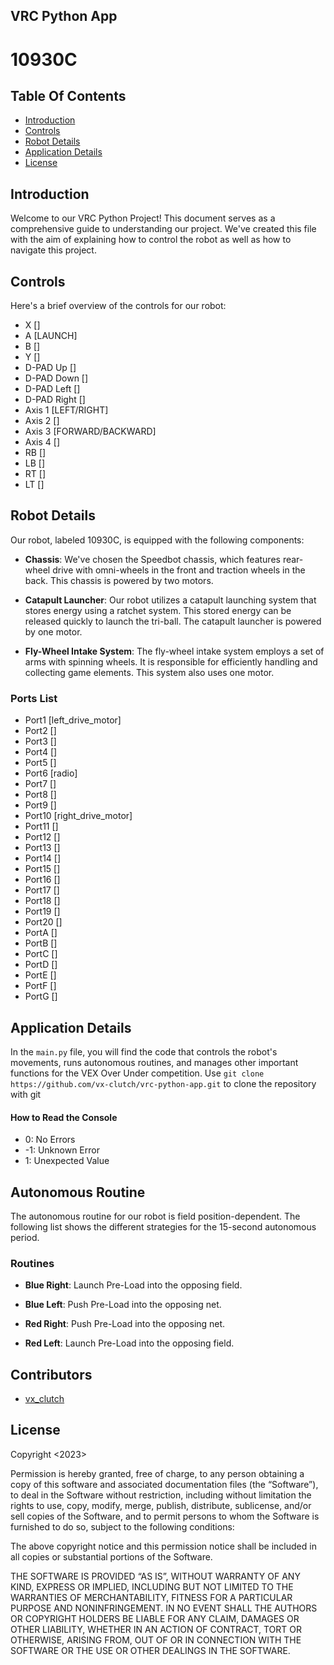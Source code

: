 ## VRC Python App

# 10930C

## Table Of Contents
 - [Introduction](#Introduction)
 - [Controls](#Controls)
 - [Robot Details](#Robot-Details)
 - [Application Details](#Application-Details)
 - [License](#License)

## Introduction
Welcome to our VRC Python Project! This document serves as a comprehensive guide to understanding our project. We've created this file with the aim of explaining how to control the robot as well as how to navigate this project.

## Controls
Here's a brief overview of the controls for our robot:

- X []
- A [LAUNCH]
- B []
- Y []
- D-PAD Up []
- D-PAD Down []
- D-PAD Left []
- D-PAD Right []
- Axis 1 [LEFT/RIGHT]
- Axis 2 []
- Axis 3 [FORWARD/BACKWARD]
- Axis 4 []
- RB []
- LB []
- RT []
- LT []

## Robot Details
Our robot, labeled 10930C, is equipped with the following components:

- **Chassis**: We've chosen the Speedbot chassis, which features rear-wheel drive with omni-wheels in the front and traction wheels in the back. This chassis is powered by two motors.

- **Catapult Launcher**: Our robot utilizes a catapult launching system that stores energy using a ratchet system. This stored energy can be released quickly to launch the tri-ball. The catapult launcher is powered by one motor.

- **Fly-Wheel Intake System**: The fly-wheel intake system employs a set of arms with spinning wheels. It is responsible for efficiently handling and collecting game elements. This system also uses one motor.

### Ports List

- Port1 [left_drive_motor]
- Port2 []
- Port3 []
- Port4 []
- Port5 []
- Port6 [radio]
- Port7 []
- Port8 []
- Port9 []
- Port10 [right_drive_motor]
- Port11 []
- Port12 []
- Port13 []
- Port14 []
- Port15 []
- Port16 []
- Port17 []
- Port18 []
- Port19 []
- Port20 []
- PortA []
- PortB []
- PortC []
- PortD []
- PortE []
- PortF []
- PortG []

## Application Details
In the `main.py` file, you will find the code that controls the robot's movements, runs autonomous routines, and manages other important functions for the VEX Over Under competition. Use `git clone https://github.com/vx-clutch/vrc-python-app.git` to clone the repository with git

#### How to Read the Console

- 0: No Errors
- -1: Unknown Error
- 1: Unexpected Value

## Autonomous Routine
The autonomous routine for our robot is field position-dependent. The following list shows the different strategies for the 15-second autonomous period.  

### Routines

- **Blue Right**: Launch Pre-Load into the opposing field.

- **Blue Left**: Push Pre-Load into the opposing net.

- **Red Right**: Push Pre-Load into the opposing net.

- **Red Left**: Launch Pre-Load into the opposing field.

## Contributors

- [vx_clutch](https://github.com/vx-clutch)

## License
Copyright <2023> <vx-clutch>

Permission is hereby granted, free of charge, to any person obtaining a copy of this software and associated documentation files (the “Software”), to deal in the Software without restriction, including without limitation the rights to use, copy, modify, merge, publish, distribute, sublicense, and/or sell copies of the Software, and to permit persons to whom the Software is furnished to do so, subject to the following conditions:

The above copyright notice and this permission notice shall be included in all copies or substantial portions of the Software.

THE SOFTWARE IS PROVIDED “AS IS”, WITHOUT WARRANTY OF ANY KIND, EXPRESS OR IMPLIED, INCLUDING BUT NOT LIMITED TO THE WARRANTIES OF MERCHANTABILITY, FITNESS FOR A PARTICULAR PURPOSE AND NONINFRINGEMENT. IN NO EVENT SHALL THE AUTHORS OR COPYRIGHT HOLDERS BE LIABLE FOR ANY CLAIM, DAMAGES OR OTHER LIABILITY, WHETHER IN AN ACTION OF CONTRACT, TORT OR OTHERWISE, ARISING FROM, OUT OF OR IN CONNECTION WITH THE SOFTWARE OR THE USE OR OTHER DEALINGS IN THE SOFTWARE.
